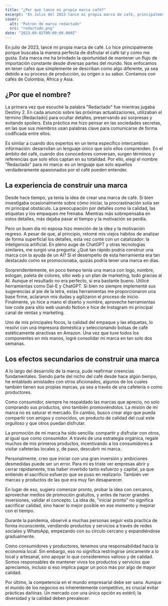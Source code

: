 ```yaml
---
title: "¿Por que lance mi propia marca café?"
excerpt: "En Julio del 2023 lance mi propia marca de café, principalmente por que quería encontrar la mejor forma de tomar siempre el café a mi me gusta. Motivado por la idea de construir una marca con ayuda de AI, pude construir la marca en 2 semanas. Durante este proceso descubrí que la mejor forma de construir una marca es comenzar con lo que ya tienes, compartir y disfrutar."
cover:
  alt: "Patron de marca redactado"
  src: "redactado.png"
date: "2023-09-02T00:00:00.000Z"
---
```


En julio de 2023, lancé mi propia marca de café. Lo hice principalmente porque buscaba la manera perfecta de disfrutar el café tal y como me gusta. Esta marca me ha brindado la oportunidad de mantener un flujo de importación constante desde diversas partes del mundo. Nos enfocamos en tener cafes que simplemente se describan como algo diferente, ya sea debido a su proceso de producción, su origen o su sabor. Contamos con cafés de Colombia, África y Asia.

## ¿Por que el nombre?

La primera vez que escuché la palabra "Redactado" fue mientras jugaba Destiny 2. En cada anuncio sobre las próximas actualizaciones, utilizaban el término [Redactado] para ocultar detalles, preservando así sorpresas y evitando spoilers. Esta práctica me hizo pensar en las sociedades secretas, en las que sus miembros usan palabras clave para comunicarse de forma codificada entre ellos.

Es similar a cuando dos expertos en un tema específico intercambian información: desarrollan un lenguaje único que solo ellos comprenden. En el ámbito del café, cuando dos conocedores conversan, surgen términos y referencias que solo ellos captan en su totalidad. Por ello, elegí el nombre "Redactado" para mi marca: es un lenguaje que solo aquellos verdaderamente apasionados por el café pueden entender.

## La experiencia de construir una marca

Desde hace tiempo, ya tenia la idea de crear una marca de café. Si bien investigaba ocasionalmente sobre cómo iniciar, la procrastinación solía ser mi principal obstáculo. La preocupación por detalles como la calidad, las etiquetas y los empaques me frenaba. Mientras más sobrepensaba en estos detalles, más dejaba pasar el tiempo y la motivación se perdía.

Pero un buen dia mi esposa hizo mención de la idea y la motivación regreso. A pesar de que, al principio, retomé mis viejos hábitos de analizar de forma superficial los detalles, esta vez conté con un catalizador: la inteligencia artificial. En pleno auge de ChatGPT y otras tecnologías similares, me surgió una pregunta: ¿Qué tan rápido podría construir una marca con la ayuda de un AI? Si el desempeño de esta herramienta era tan destacado como se promocionaba, quizás podría tener una marca en días.

Sorprendentemente, en poco tiempo tenía una marca con logo, nombre, eslogan, paleta de colores, sitio web y un plan de marketing, todo gracias al AI. Aunque el resultado no era perfecto, sí era bastante bueno. Utilicé herramientas como Dal-E y ChatGPT. Si bien no siempre implementé sus sugerencias al pie de la letra, estas herramientas me proporcionaron una base firme, aclararon mis dudas y agilizaron el proceso de inicio. Finalmente, yo hice a mano el diseño y nombre, aproveche herramientas low code para sitio web usando Notion e hice de Instagram mi principal canal de ventas y marketing.

Uno de mis principales focos, la calidad del empaque y las etiquetas, lo resolví con una impresora doméstica y seleccionando bolsas de café estéticamente atractivas en Amazon. Una vez que tuve todos los componentes en mis manos, logré consolidar mi marca en tan solo dos semanas.

## Los efectos secundarios de construir una marca

A lo largo del desarrollo de la marca, pude reafirmar creencias fundamentales. Siendo parte del nicho del café desde hace algún tiempo, he entablado amistades con otros aficionados, algunos de los cuales también tienen sus propias marcas, ya sea a través de una cafetería o como productores.

Como consumidor, siempre he respaldado las marcas que aprecio, no solo comprando sus productos, sino también promoviéndolos. La misión de mi marca no es saturar el mercado. En cambio, busco crear algo que pueda compartir con amigos y conocidos, un producto de calidad del cual este orgulloso y que otros puedan disfrutar.

La promoción de mi marca ha sido sencilla: compartir y disfrutar con otros, al igual que como consumidor. A través de una estrategia orgánica, regalé muchos de mis primeros productos, incentivando a los consumidores a visitar cafeterías locales y, de paso, descubrir mi marca.

Personalmente, creo que iniciar con una gran inversión y ambiciones desmedidas puede ser un error. Para mi es triste ver empresas abrir y cerrar rápidamente, tras haber invertido tanto esfuerzo y capital, ya que entiendo el sacrificio esfuerzo que se puso en realizarlo. También ver marcas y productos de las que era muy fan desaparecer.

En lugar de eso, sugiero comenzar pronto, probar la idea con cercanos, aprovechar medios de promoción gratuitos, y antes de hacer grandes inversiones, validar el concepto. La idea de, "iniciar pronto" no significa sacrificar calidad, sino hacer lo mejor posible en ese momento y mejorar con el tiempo.

Durante la pandemia, observé a muchas personas seguir esta practica de forma inconsciente, vendiendo productos y servicios a través de redes sociales y WhatsApp, empezando con su círculo cercano y expandiéndose gradualmente.

Como consumidores y productores, tenemos una responsabilidad hacia la economía local. Sin embargo, eso no significa restringirse únicamente a lo local y artesanal, sino apoyar lo que consideremos valioso y de calidad. Somos responsables de mantener vivos los productos y servicios que apreciamos, incluso si eso implica pagar un poco más por algo de mayor calidad.

Por último, la competencia en el mundo empresarial debe ser sana. Aunque el mundo de los negocios es inherentemente competitivo, es crucial evitar prácticas dañinas. Un mercado con una única opción es estéril; la diversidad y la calidad deben prevalecer.

